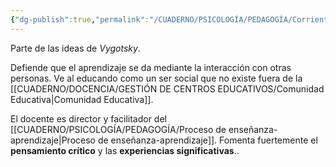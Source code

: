 ```yaml
---
{"dg-publish":true,"permalink":"/CUADERNO/PSICOLOGÍA/PEDAGOGÍA/Corriente crítica e histórico-social/"}
---
```


Parte de las ideas de *Vygotsky*.

Defiende que el aprendizaje se da mediante la interacción con otras personas. Ve al educando como un ser social que no existe fuera de la [[CUADERNO/DOCENCIA/GESTIÓN DE CENTROS EDUCATIVOS/Comunidad Educativa\|Comunidad Educativa]].

El docente es director y facilitador del [[CUADERNO/PSICOLOGÍA/PEDAGOGÍA/Proceso de enseñanza-aprendizaje\|Proceso de enseñanza-aprendizaje]]. Fomenta fuertemente el **pensamiento crítico** y las **experiencias significativas**..